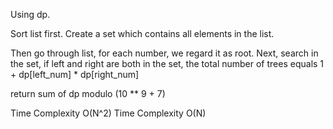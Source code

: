 Using dp. 

Sort list first. Create a set which contains all elements in the list.

Then go through list, for each number, we regard it as root.  Next, search in the set, if left and right are both in the set, the total number of trees equals 1 + dp[left_num] * dp[right_num]


return sum of dp modulo (10 ** 9 + 7)

Time Complexity O(N^2) Time Complexity O(N)